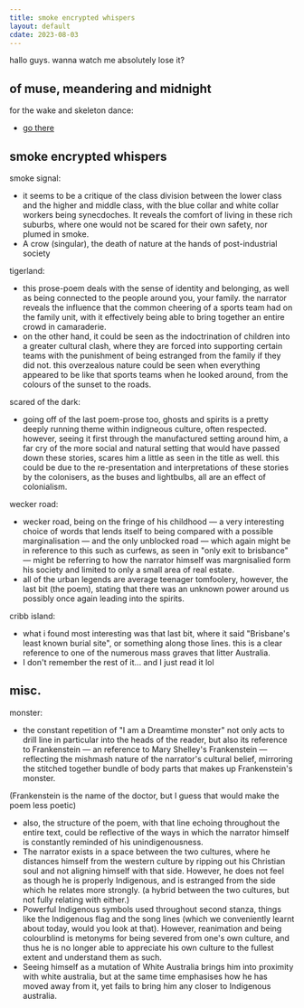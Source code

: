 ```yaml
---
title: smoke encrypted whispers
layout: default
cdate: 2023-08-03
---
```


hallo guys. wanna watch me absolutely lose it?

## of muse, meandering and midnight

for the wake and skeleton dance:
- [go there](for-the-wake-and-skeleton-dance)

## smoke encrypted whispers

smoke signal:
- it seems to be a critique of the class division between the lower class and the higher and middle class, with the blue collar and white collar workers being synecdoches. It reveals the comfort of living in these rich suburbs, where one would not be scared for their own safety, nor plumed in smoke.
- A crow (singular), the death of nature at the hands of post-industrial society

tigerland:
- this prose-poem deals with the sense of identity and belonging, as well as being connected to the people around you, your family. the narrator reveals the influence that the common cheering of a sports team had on the family unit, with it effectively being able to bring together an entire crowd in camaraderie.
- on the other hand, it could be seen as the indoctrination of children into a greater cultural clash, where they are forced into supporting certain teams with the punishment of being estranged from the family if they did not. this overzealous nature could be seen when everything appeared to be like that sports teams when he looked around, from the colours of the sunset to the roads.

scared of the dark:
- going off of the last poem-prose too, ghosts and spirits is a pretty deeply running theme within indigneous culture, often respected. however, seeing it first through the manufactured setting around him, a far cry of the more social and natural setting that would have passed down these stories, scares him a little as seen in the title as well. this could be due to the re-presentation and interpretations of these stories by the colonisers, as the buses and lightbulbs, all are an effect of colonialism.

wecker road:
- wecker road, being on the fringe of his childhood — a very interesting choice of words that lends itself to being compared with a possible marginalisation — and the only unblocked road — which again might be in reference to this such as curfews, as seen in "only exit to brisbance" — might be referring to how the narrator himself was margnisalied form his society and limited to only a small area of real estate.
- all of the urban legends are average teenager tomfoolery, however, the last bit (the poem), stating that there was an unknown power around us possibly once again leading into the spirits.

cribb island:
- what i found most interesting was that last bit, where it said "Brisbane's least known burial site", or something along those lines. this is a clear reference to one of the numerous mass graves that litter Australia.
- I don't remember the rest of it... and I just read it lol

## misc.

monster:
- the constant repetition of "I am a Dreamtime monster" not only acts to drill line in particular into the heads of the reader, but also its reference to Frankenstein — an reference to Mary Shelley's Frankenstein — reflecting the mishmash nature of the narrator's cultural belief, mirroring the stitched together bundle of body parts that makes up Frankenstein's monster.

(Frankenstein is the name of the doctor, but I guess that would make the poem less poetic)

- also, the structure of the poem, with that line echoing throughout the entire text, could be reflective of the ways in which the narrator himself is constantly reminded of his unindigenousness.
- The narrator exists in a space between the two cultures, where he distances himself from the western culture by ripping out his Christian soul and not aligning himself with that side. However, he does not feel as though he is properly Indigenous, and is estranged from the side which he relates more strongly. (a hybrid between the two cultures, but not fully relating with either.)
- Powerful Indigenous symbols used throughout second stanza, things like the Indigenous flag and the song lines (which we conveniently learnt about today, would you look at that). However, reanimation and being colourblind is metonyms for being severed from one's own culture, and thus he is no longer able to appreciate his own culture to the fullest extent and understand them as such. 
- Seeing himself as a mutation of White Australia brings him into proximity with white australia, but at the same time emphasises how he has moved away from it, yet fails to bring him any closer to Indigenous australia.
